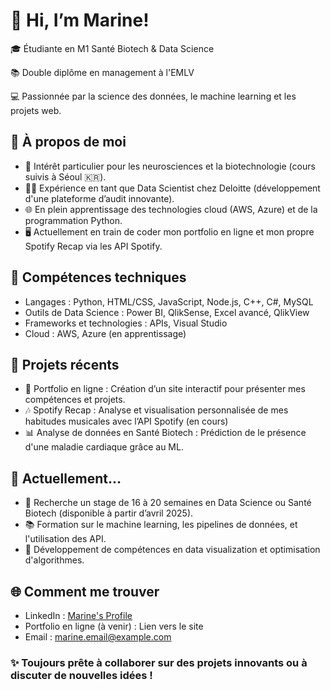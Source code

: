 # 👋 Hi, I’m Marine!

🎓 Étudiante en M1 Santé Biotech & Data Science

📚 Double diplôme en management à l'EMLV

💻 Passionnée par la science des données, le machine learning et les projets web.

## 🚀 À propos de moi

- 🧠 Intérêt particulier pour les neurosciences et la biotechnologie (cours suivis à Séoul 🇰🇷).
- 👩‍💻 Expérience en tant que Data Scientist chez Deloitte (développement d'une plateforme d’audit innovante).
- 🌐 En plein apprentissage des technologies cloud (AWS, Azure) et de la programmation Python.
- 🖥️ Actuellement en train de coder mon portfolio en ligne et mon propre Spotify Recap via les API Spotify.
 
## 🔧 Compétences techniques

- Langages : Python, HTML/CSS, JavaScript, Node.js, C++, C#, MySQL
- Outils de Data Science : Power BI, QlikSense, Excel avancé, QlikView
- Frameworks et technologies : APIs, Visual Studio
- Cloud : AWS, Azure (en apprentissage)
  
## 🌟 Projets récents

- 🎨 Portfolio en ligne : Création d’un site interactif pour présenter mes compétences et projets.
- 🎶 Spotify Recap : Analyse et visualisation personnalisée de mes habitudes musicales avec l’API Spotify (en cours)
- 📊 Analyse de données en Santé Biotech : Prédiction de le présence d'une maladie cardiaque grâce au ML.
  
## 📌 Actuellement...
- 💼 Recherche un stage de 16 à 20 semaines en Data Science ou Santé Biotech (disponible à partir d’avril 2025).
- 📚 Formation sur le machine learning, les pipelines de données, et l'utilisation des API.
- 🚀 Développement de compétences en data visualization et optimisation d'algorithmes.
  
## 🌐 Comment me trouver
- LinkedIn : [Marine's Profile](https://www.linkedin.com/in/marine-journu/)
- Portfolio en ligne (à venir) : Lien vers le site
- Email : marine.email@example.com
  
### ✨ Toujours prête à collaborer sur des projets innovants ou à discuter de nouvelles idées !
<!---
marinejrn/marinejrn is a ✨ special ✨ repository because its `README.md` (this file) appears on your GitHub profile.
You can click the Preview link to take a look at your changes.
--->
